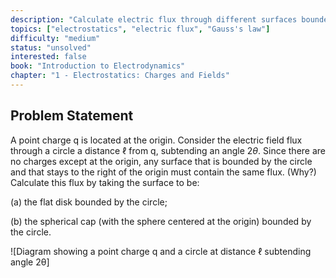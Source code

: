 ```yaml
---
description: "Calculate electric flux through different surfaces bounded by the same circle"
topics: ["electrostatics", "electric flux", "Gauss's law"]
difficulty: "medium"
status: "unsolved"
interested: false
book: "Introduction to Electrodynamics"
chapter: "1 - Electrostatics: Charges and Fields"
---
```


## Problem Statement
A point charge q is located at the origin. Consider the electric field flux through a circle a distance $\ell$ from q, subtending an angle $2\theta$. Since there are no charges except at the origin, any surface that is bounded by the circle and that stays to the right of the origin must contain the same flux. (Why?) Calculate this flux by taking the surface to be:

(a) the flat disk bounded by the circle;

(b) the spherical cap (with the sphere centered at the origin) bounded by the circle.

![Diagram showing a point charge q and a circle at distance ℓ subtending angle 2θ]

